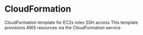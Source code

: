 # CloudFormation
CloudFormation template for EC2s roles SSH access
This template provisions AWS resources via the CloudFormation service
